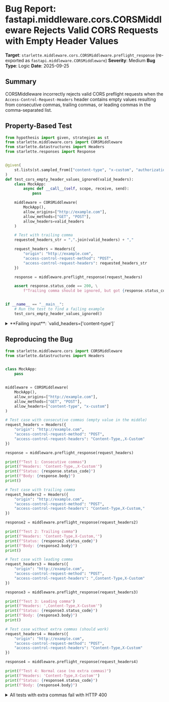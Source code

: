 # Bug Report: fastapi.middleware.cors.CORSMiddleware Rejects Valid CORS Requests with Empty Header Values

**Target**: `starlette.middleware.cors.CORSMiddleware.preflight_response` (re-exported as `fastapi.middleware.CORSMiddleware`)
**Severity**: Medium
**Bug Type**: Logic
**Date**: 2025-09-25

## Summary

CORSMiddleware incorrectly rejects valid CORS preflight requests when the `Access-Control-Request-Headers` header contains empty values resulting from consecutive commas, trailing commas, or leading commas in the comma-separated list.

## Property-Based Test

```python
from hypothesis import given, strategies as st
from starlette.middleware.cors import CORSMiddleware
from starlette.datastructures import Headers
from starlette.responses import Response


@given(
    st.lists(st.sampled_from(["content-type", "x-custom", "authorization"]), min_size=1, max_size=5)
)
def test_cors_empty_header_values_ignored(valid_headers):
    class MockApp:
        async def __call__(self, scope, receive, send):
            pass

    middleware = CORSMiddleware(
        MockApp(),
        allow_origins=["http://example.com"],
        allow_methods=["GET", "POST"],
        allow_headers=valid_headers
    )

    # Test with trailing comma
    requested_headers_str = ",".join(valid_headers) + ","

    request_headers = Headers({
        "origin": "http://example.com",
        "access-control-request-method": "POST",
        "access-control-request-headers": requested_headers_str
    })

    response = middleware.preflight_response(request_headers)

    assert response.status_code == 200, \
        f"Trailing comma should be ignored, but got {response.status_code} for headers: {requested_headers_str}"


if __name__ == "__main__":
    # Run the test to find a failing example
    test_cors_empty_header_values_ignored()
```

<details>

<summary>
**Failing input**: `valid_headers=['content-type']`
</summary>
```
Traceback (most recent call last):
  File "<string>", line 1, in <module>
    from hypo import test_cors_empty_header_values_ignored; test_cors_empty_header_values_ignored()
                                                            ~~~~~~~~~~~~~~~~~~~~~~~~~~~~~~~~~~~~~^^
  File "/home/npc/pbt/agentic-pbt/worker_/20/hypo.py", line 8, in test_cors_empty_header_values_ignored
    st.lists(st.sampled_from(["content-type", "x-custom", "authorization"]), min_size=1, max_size=5)
               ^^^
  File "/home/npc/miniconda/lib/python3.13/site-packages/hypothesis/core.py", line 2124, in wrapped_test
    raise the_error_hypothesis_found
  File "/home/npc/pbt/agentic-pbt/worker_/20/hypo.py", line 33, in test_cors_empty_header_values_ignored
    assert response.status_code == 200, \
           ^^^^^^^^^^^^^^^^^^^^^^^^^^^
AssertionError: Trailing comma should be ignored, but got 400 for headers: content-type,
Falsifying example: test_cors_empty_header_values_ignored(
    valid_headers=['content-type'],
)
```
</details>

## Reproducing the Bug

```python
from starlette.middleware.cors import CORSMiddleware
from starlette.datastructures import Headers


class MockApp:
    pass


middleware = CORSMiddleware(
    MockApp(),
    allow_origins=["http://example.com"],
    allow_methods=["GET", "POST"],
    allow_headers=["content-type", "x-custom"]
)

# Test case with consecutive commas (empty value in the middle)
request_headers = Headers({
    "origin": "http://example.com",
    "access-control-request-method": "POST",
    "access-control-request-headers": "Content-Type,,X-Custom"
})

response = middleware.preflight_response(request_headers)

print(f"Test 1: Consecutive commas")
print(f"Headers: 'Content-Type,,X-Custom'")
print(f"Status: {response.status_code}")
print(f"Body: {response.body}")
print()

# Test case with trailing comma
request_headers2 = Headers({
    "origin": "http://example.com",
    "access-control-request-method": "POST",
    "access-control-request-headers": "Content-Type,X-Custom,"
})

response2 = middleware.preflight_response(request_headers2)

print(f"Test 2: Trailing comma")
print(f"Headers: 'Content-Type,X-Custom,'")
print(f"Status: {response2.status_code}")
print(f"Body: {response2.body}")
print()

# Test case with leading comma
request_headers3 = Headers({
    "origin": "http://example.com",
    "access-control-request-method": "POST",
    "access-control-request-headers": ",Content-Type,X-Custom"
})

response3 = middleware.preflight_response(request_headers3)

print(f"Test 3: Leading comma")
print(f"Headers: ',Content-Type,X-Custom'")
print(f"Status: {response3.status_code}")
print(f"Body: {response3.body}")
print()

# Test case without extra commas (should work)
request_headers4 = Headers({
    "origin": "http://example.com",
    "access-control-request-method": "POST",
    "access-control-request-headers": "Content-Type,X-Custom"
})

response4 = middleware.preflight_response(request_headers4)

print(f"Test 4: Normal case (no extra commas)")
print(f"Headers: 'Content-Type,X-Custom'")
print(f"Status: {response4.status_code}")
print(f"Body: {response4.body}")
```

<details>

<summary>
All tests with extra commas fail with HTTP 400
</summary>
```
Test 1: Consecutive commas
Headers: 'Content-Type,,X-Custom'
Status: 400
Body: b'Disallowed CORS headers'

Test 2: Trailing comma
Headers: 'Content-Type,X-Custom,'
Status: 400
Body: b'Disallowed CORS headers'

Test 3: Leading comma
Headers: ',Content-Type,X-Custom'
Status: 400
Body: b'Disallowed CORS headers'

Test 4: Normal case (no extra commas)
Headers: 'Content-Type,X-Custom'
Status: 200
Body: b'OK'
```
</details>

## Why This Is A Bug

The bug violates the principle of robustness in network protocol implementations ("be conservative in what you send, liberal in what you accept" - Postel's Law). When the middleware splits a header value like `"Content-Type,,"` by comma, it produces the array `["Content-Type", "", ""]`. The empty strings are then checked against the `allow_headers` list, which naturally doesn't contain empty string entries, causing the validation to fail.

Empty values in comma-separated lists carry no semantic meaning and should be ignored. While HTTP specifications (RFC 7230) don't explicitly mandate ignoring empty values in comma-separated header lists, common practice in HTTP parsing is to treat them as non-existent. The W3C CORS specification doesn't provide explicit guidance on this edge case either.

The bug occurs at lines 127-131 of `starlette/middleware/cors.py`:

```python
elif requested_headers is not None:
    for header in [h.lower() for h in requested_headers.split(",")]:
        if header.strip() not in self.allow_headers:
            failures.append("headers")
            break
```

The code correctly strips whitespace but still validates empty strings against the allowed headers list, causing legitimate requests to be rejected.

## Relevant Context

This issue commonly occurs in production environments when:

1. **Programmatically generated headers**: Client libraries or frameworks may add trailing commas when building comma-separated header lists
2. **Proxy modifications**: Intermediate proxies or load balancers may modify headers in ways that introduce extra commas
3. **JavaScript string concatenation**: Frontend code building header strings dynamically may inadvertently include extra commas
4. **Copy-paste errors**: Developers copying header configurations may accidentally include formatting issues

The FastAPI middleware is a direct re-export of Starlette's implementation (`fastapi/middleware/cors.py` line 1):
```python
from starlette.middleware.cors import CORSMiddleware as CORSMiddleware
```

Therefore, this bug affects both FastAPI and Starlette users. The issue is particularly problematic because CORS errors are often difficult to debug, and the error message "Disallowed CORS headers" doesn't indicate that the problem is an empty value rather than an actually disallowed header.

## Proposed Fix

```diff
--- a/starlette/middleware/cors.py
+++ b/starlette/middleware/cors.py
@@ -126,7 +126,8 @@ class CORSMiddleware:
             headers["Access-Control-Allow-Headers"] = requested_headers
         elif requested_headers is not None:
             for header in [h.lower() for h in requested_headers.split(",")]:
-                if header.strip() not in self.allow_headers:
+                stripped = header.strip()
+                if stripped and stripped not in self.allow_headers:
                     failures.append("headers")
                     break
```